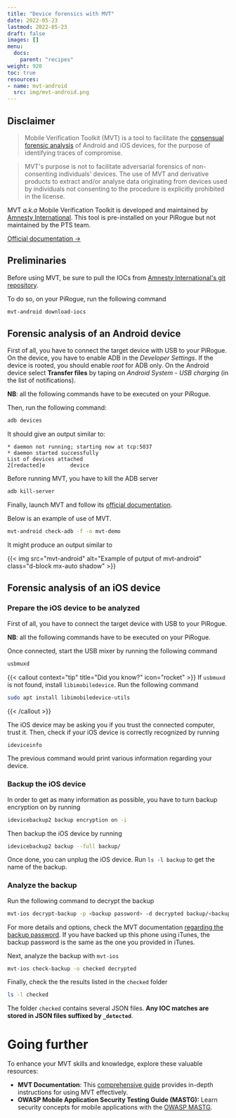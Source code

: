 ```yaml
---
title: "Device forensics with MVT"
date: 2022-05-23
lastmod: 2022-05-23
draft: false
images: []
menu:
  docs:
    parent: "recipes"
weight: 920
toc: true
resources:
- name: mvt-android
  src: img/mvt-android.png
---
```


## Disclaimer
> Mobile Verification Toolkit (MVT) is a tool to facilitate the [consensual forensic analysis](https://docs.mvt.re/en/latest/introduction/#consensual-forensics) of Android and iOS devices, for the purpose of identifying traces of compromise.

> MVT's purpose is not to facilitate adversarial forensics of non-consenting individuals' devices. The use of MVT and derivative products to extract and/or analyse data originating from devices used by individuals not consenting to the procedure is explicitly prohibited in the license.

MVT *a.k.a* Mobile Verification Toolkit is developed and maintained by [Amnesty International](https://www.amnesty.org/en/). This tool is pre-installed on your PiRogue but not maintained by the PTS team.

[Official documentation →](https://docs.mvt.re/en/latest/) 

## Preliminaries
Before using MVT, be sure to pull the IOCs from [Amnesty International's git repository](https://github.com/AmnestyTech/investigations/).

To do so, on your PiRogue, run the following command
```bash
mvt-android download-iocs
```

## Forensic analysis of an Android device
First of all, you have to connect the target device with USB to your PiRogue. On the device, you have to enable ADB in the *Developer Settings*. If the device is rooted, you should enable *root* for ADB only. On the Android device select **Transfer files** by taping on *Android System - USB charging* (in the list of notifications).

**NB**: all the following commands have to be executed on your PiRogue.

Then, run the following command:
```bash
adb devices
```
It should give an output similar to:
```text
* daemon not running; starting now at tcp:5037
* daemon started successfully
List of devices attached
2[redacted]e        device
```

Before running MVT, you have to kill the ADB server
```bash
adb kill-server
```

Finally, launch MVT and follow its [official documentation](https://docs.mvt.re/en/latest/android/methodology/).

Below is an example of use of MVT.
```bash
mvt-android check-adb -f -o mvt-demo
```

It might produce an output similar to

{{< img src="mvt-android" alt="Example of putput of mvt-android" class="d-block mx-auto shadow" >}}



## Forensic analysis of an iOS device

### Prepare the iOS device to be analyzed
First of all, you have to connect the target device with USB to your PiRogue. 

**NB**: all the following commands have to be executed on your PiRogue.

Once connected, start the USB mixer by running the following command
```bash
usbmuxd
```

{{< callout context="tip" title="Did you know?" icon="rocket" >}}
If `usbmuxd` is not found, install `libimobiledevice`. Run the following command 

```bash
sudo apt install libimobiledevice-utils
```
{{< /callout >}}

The iOS device may be asking you if you trust the connected computer, trust it. Then, check if your iOS device is correctly recognized by running
```bash
ideviceinfo
```
The previous command would print various information regarding your device.

### Backup the iOS device
In order to get as many information as possible, you have to turn backup encryption on by running
```bash
idevicebackup2 backup encryption on -i
```

Then backup the iOS device by running
```bash
idevicebackup2 backup --full backup/
```

Once done, you can unplug the iOS device. Run `ls -l backup` to get the name of the backup.

### Analyze the backup

Run the following command to decrypt the backup
```bash
mvt-ios decrypt-backup -p <backup password> -d decrypted backup/<backup name>
```

For more details and options, check the MVT documentation [regarding the backup password](https://docs.mvt.re/en/latest/ios/backup/libimobiledevice/). If you have backed up this phone using iTunes, the backup password is the same as the one you provided in iTunes.

Next, analyze the backup with `mvt-ios`
```bash
mvt-ios check-backup -o checked decrypted
```

Finally, check the the results listed in the `checked` folder
```bash
ls -l checked
```

The folder `checked` contains several JSON files. **Any IOC matches are stored in JSON files suffixed by `_detected`**.

# Going further

To enhance your MVT skills and knowledge, explore these valuable resources:

* **MVT Documentation**: This [comprehensive guide](https://docs.mvt.re/en/latest/) provides in-depth instructions for using MVT effectively.
* **OWASP Mobile Application Security Testing Guide (MASTG):** Learn security concepts for mobile applications with the [OWASP MASTG](https://mas.owasp.org/MASTG).
